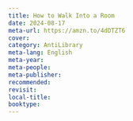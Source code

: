 ```yaml
---
title: How to Walk Into a Room
date: 2024-08-17
meta-url: https://amzn.to/4dDTZT6
cover: 
category: AntiLibrary
meta-lang: English
meta-year: 
meta-people: 
meta-publisher: 
recommended: 
revisit: 
local-title: 
booktype:
---
```

